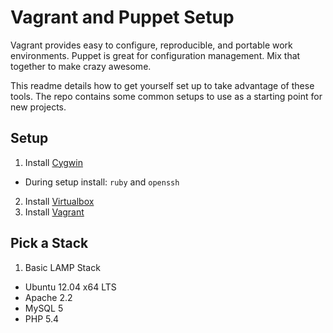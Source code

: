 Vagrant and Puppet Setup
=======
Vagrant provides easy to configure, reproducible, and portable work environments.
Puppet is great for configuration management.
Mix that together to make crazy awesome.

This readme details how to get yourself set up to take advantage of these tools.  The repo contains some common setups to use as a starting point for new projects.

Setup
-------
1. Install [Cygwin](http://cygwin.com)
  * During setup install: <code>ruby</code> and <code>openssh</code>
2. Install [Virtualbox](https://www.virtualbox.org/wiki/Downloads)
3. Install [Vagrant](http://downloads.vagrantup.com)

Pick a Stack
-------
1. Basic LAMP Stack
  * Ubuntu 12.04 x64 LTS
  * Apache 2.2
  * MySQL 5
  * PHP 5.4
